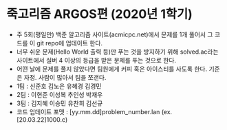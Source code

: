 # 죽고리즘 ARGOS편 (2020년 1학기)

+ 주 5회(평일만) 백준 알고리즘 사이트(acmicpc.net)에서 문제를 1개 풀어서 그 코드를 이 git repo에 업데이트 한다.
+ 너무 쉬운 문제(Hello World 출력 등)만 푸는 것을 방지하기 위해 solved.ac라는 사이트에서 실버 4 이상의 등급을 받은 문제를 푸는 것으로 한다.
+ 어떤 날에 문제를 풀지 않았다면 팀원에게 커피 혹은 아이스티를 사도록 한다. 기준은 자정. 사람이 많아서 팀을 쪼갠다.
+ 1팀 : 신준호 김노은 유혜경 김경민
+ 2팀 : 이현준 이성복 추인성 박재우
+ 3팀 : 김지혜 이승민 유찬희 김선규
+ 코드 업데이트 포맷 : [yy.mm.dd]problem_number.lan (ex. [20.03.22]1000.c)
